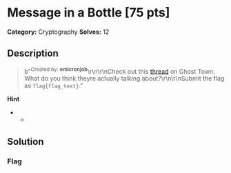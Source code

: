 # Message in a Bottle [75 pts]

**Category:** Cryptography
**Solves:** 12

## Description
>b"<sup>Created by: <b>omicronjob</b></sup>\r\n\r\nCheck out this [thread](https://ghosttown.deadface.io/t/i-love-to-hack-you/65) on Ghost Town. What do you think theyre actually talking about?\r\n\r\nSubmit the flag as `flag{flag_text}`."

**Hint**
* -

## Solution

### Flag

